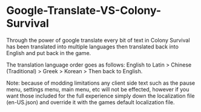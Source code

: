 # Google-Translate-VS-Colony-Survival

Through the power of google translate every bit of text in Colony Survival has been translated into multiple languages then translated back into English and put back in the game.

The translation language order goes as follows: English to Latin > Chinese (Traditional) > Greek > Korean > Then back to English.

Note: because of modding limitations any client side text such as the pause menu, settings menu, main menu, etc will not be effected, however if you want those included for the full experience simply down the localization file (en-US.json) and override it with the games default localization file.
